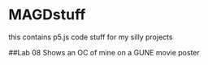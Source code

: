 # MAGDstuff

this contains p5.js code stuff for my silly projects

##Lab 08
Shows an OC of mine on a GUNE movie poster
